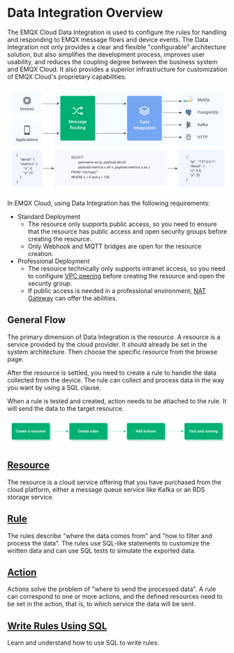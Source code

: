 # Data Integration Overview


The EMQX Cloud Data Integration is used to configure the rules for handling and responding to EMQX message flows and device events. The Data Integration not only provides a clear and flexible "configurable" architecture solution, but also simplifies the development process, improves user usability, and reduces the coupling degree between the business system and EMQX Cloud. It also provides a superior infrastructure for customization of EMQX Cloud's proprietary capabilities.

![](./_assets/integration_intro_01.png)

In EMQX Cloud, using Data Integration has the following requirements:

- Standard Deployment
    - The resource only supports public access, so you need to ensure that the resource has public access and open security groups before creating the resource.
    - Only Webhook and MQTT bridges are open for the resource creation.
- Professional Deployment
    - The resource technically only supports intranet access, so you need to configure [VPC peering](../deployments/vpc_peering.md) before creating the resource and open the security group.
    - If public access is needed in a professional environment, [NAT Gateway](../vas/vas-intro.md) can offer the abilities.


## General Flow
The primary dimension of Data Integration is the resource. A resource is a service provided by the cloud provider. It should already be set in the system architecture. Then choose the specific resource from the browse page.

After the resource is settled, you need to create a rule to handle the data collected from the device. The rule can collect and process data in the way you want by using a SQL clause.

When a rule is tested and created, action needs to be attached to the rule. It will send the data to the target resource.

![](./_assets/integration_intro_02.png)

## [Resource](./resource.md)

The resource is a cloud service offering that you have purchased from the cloud platform, either a message queue service like Kafka or an RDS storage service.


## [Rule](./rule.md)
The rules describe "where the data comes from" and "how to filter and process the data". The rules use SQL-like statements to customize the written data and can use SQL tests to simulate the exported data.

## [Action](./rule.md)
Actions solve the problem of "where to send the processed data". A rule can correspond to one or more actions, and the defined resources need to be set in the action, that is, to which service the data will be sent.

## [Write Rules Using SQL](https://docs.emqx.io/en/broker/v4.3/rule/rule-engine.html#sql-statement)
Learn and understand how to use SQL to write rules.